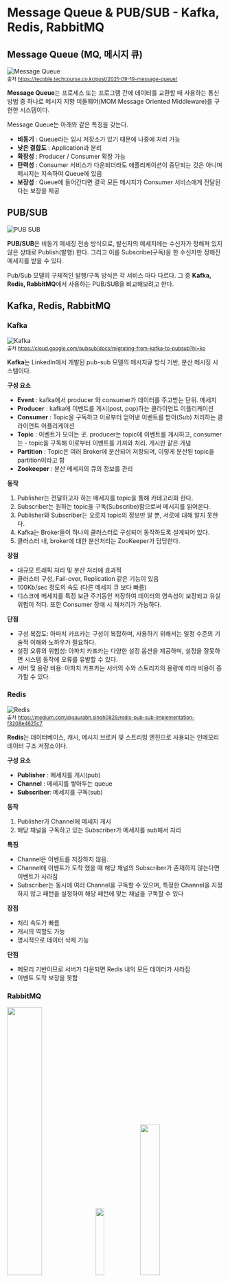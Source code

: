 # Message Queue & PUB/SUB - Kafka, Redis, RabbitMQ

## Message Queue (MQ, 메시지 큐)
![Message Queue](https://github.com/Dayoung1014/TIL/assets/58163364/a31dab7f-1a12-4dac-8e18-21d3b541d0e4)
<br><sub>출처 https://tecoble.techcourse.co.kr/post/2021-09-19-message-queue/</sub>

**Message Queue**는 프로세스 또는 프로그램 간에 데이터를 교환할 때 사용하는 통신 방법 중 하나로 메시지 지향 미들웨어(MOM:Message Oriented Middleware)를 구현한 시스템이다. 

Message Queue는 아래와 같은 특징을 갖는다.

- **비동기** : Queue라는 임시 저장소가 있기 때문에 나중에 처리 가능
- **낮은 결합도** : Application과 분리
- **확장성** : Producer / Consumer 확장 가능
- **탄력성** : Consumer 서비스가 다운되더라도 애플리케이션이 중단되는 것은 아니며 메시지는 지속하여 Queue에 있음
- **보장성** : Queue에 들어간다면 결국 모든 메시지가 Consumer 서비스에게 전달된다는 보장을 제공 

## PUB/SUB
![PUB SUB](https://github.com/Dayoung1014/TIL/assets/58163364/48108e3e-8ba1-4b4d-bb63-d0c6fb008f3b)

**PUB/SUB**은 비동기 메세징 전송 방식으로, 발신자의 메세지에는 수신자가 정해져 있지 않은 상태로 Publish(발행) 한다. 그리고 이를 Subscribe(구독)을 한 수신자만 정해진 메세지를 받을 수 있다.

Pub/Sub 모델의 구체적인 발행/구독 방식은 각 서비스 마다 다르다. 그 중 **Kafka, Redis, RabbitMQ**에서 사용하는 PUB/SUB을 비교해보려고 한다.

## Kafka, Redis, RabbitMQ

### Kafka
![Kafka](https://github.com/Dayoung1014/TIL/assets/58163364/dba906ea-0d84-4905-ae13-01cc67e80cb9)
<br><sub>출처 https://cloud.google.com/pubsub/docs/migrating-from-kafka-to-pubsub?hl=ko</sub>

**Kafka**는 LinkedIn에서 개발된 pub-sub 모델의 메시지큐 방식 기반, 분산 메시징 시스템이다.

**구성 요소**
- **Event** : kafka에서 producer 와 consumer가 데이터를 주고받는 단위. 메세지
- **Producer** : kafka에 이벤트를 게시(post, pop)하는 클라이언트 어플리케이션
- **Consumer** : Topic을 구독하고 이로부터 얻어낸 이벤트를 받아(Sub) 처리하는 클라이언트 어플리케이션
- **Topic** : 이벤트가 모이는 곳. producer는 topic에 이벤트를 게시하고, consumer는 - topic을 구독해 이로부터 이벤트를 가져와 처리. 게시판 같은 개념
- **Partition** : Topic은 여러 Broker에 분산되어 저장되며, 이렇게 분산된 topic을 partition이라고 함
- **Zookeeper** : 분산 메세지의 큐의 정보를 관리

**동작** 
1. Publisher는 전달하고자 하는 메세지를 topic을 통해 카테고리화 한다.
2. Subscriber는 원하는 topic을 구독(Subscribe)함으로써 메시지를 읽어온다.
3. Publisher와 Subscriber는 오로지 topic의 정보만 알 뿐, 서로에 대해 알지 못한다.
4. Kafka는 Broker들이 하나의 클러스터로 구성되어 동작하도록 설계되어 있다.
5. 클러스터 내, broker에 대한 분산처리는 ZooKeeper가 담당한다.

**장점**
- 대규모 트래픽 처리 및 분산 처리에 효과적
- 클러스터 구성, Fail-over, Replication 같은 기능이 있음
- 100Kb/sec 정도의 속도 (다른 메세지 큐 보다 빠름)
- 디스크에 메세지를 특정 보관 주기동안 저장하여 데이터의 영속성이 보장되고 유실 위험이 적다. 또한 Consumer 장애 시 재처리가 가능하다.

**단점**
- 구성 복잡도: 아파치 카프카는 구성이 복잡하며, 사용하기 위해서는 일정 수준의 기술적 이해와 노하우가 필요하다.
- 설정 오류의 위험성: 아파치 카프카는 다양한 설정 옵션을 제공하며, 설정을 잘못하면 시스템 동작에 오류를 유발할 수 있다.
- 서버 및 용량 비용: 아파치 카프카는 서버의 수와 스토리지의 용량에 따라 비용이 증가할 수 있다.

### Redis
![Redis](https://github.com/Dayoung1014/TIL/assets/58163364/458a2045-743c-4dbe-993a-98f73c985f21)
<br><sub>출처 https://medium.com/@saurabh.singh0829/redis-pub-sub-implementation-f3208e4625c7</sub>

**Redis**는 데이터베이스, 캐시, 메시지 브로커 및 스트리밍 엔진으로 사용되는 인메모리 데이터 구조 저장소이다.

**구성 요소**
- **Publisher** : 메세지를 게시(pub)
- **Channel** : 메세지를 쌓아두는 queue
- **Subscriber**: 메세지를 구독(sub)

**동작**
1. Publisher가 Channel에 메세지 게시
2. 해당 채널을 구독하고 있는 Subscriber가 메세지를 sub해서 처리 

**특징**
- Channel은 이벤트를 저장하지 않음.
- Channel에 이벤트가 도착 했을 때 해당 채널의 Subscriber가 존재하지 않는다면 이벤트가 사라짐
- Subscriber는 동시에 여러 Channel을 구독할 수 있으며, 특정한 Channel을 지정하지 않고 패턴을 설정하여 해당 패턴에 맞는 채널을 구독할 수 있다

**장점**
- 처리 속도가 빠름
- 캐시의 역할도 가능
- 명시적으로 데이터 삭제 가능

**단점**
- 메모리 기반이므로 서버가 다운되면 Redis 내의 모든 데이터가 사라짐
- 이벤트 도착 보장을 못함

### RabbitMQ
<img src="https://github.com/Dayoung1014/TIL/assets/58163364/a8d5a5e0-5e39-4607-ace3-0c7c6f4a6384" width="40%">
<img src="https://github.com/Dayoung1014/TIL/assets/58163364/c4e9c1f4-6c49-4e76-a55c-b96b0f547b0a" width="20%">
<img src="https://github.com/Dayoung1014/TIL/assets/58163364/8c67b299-b8b1-4a1b-acab-f5b95152fdbe" width="30%">

<br><sub>출처 https://www.cloudamqp.com/blog/part1-rabbitmq-for-beginners-what-is-rabbitmq.html</sub>

**RabbitMQ**는 AMQP 프로토콜을 구현한 메세지 브로커이다.

**AMQP(Advanced Message Queuing Protocol)** : 메세지 지향 미들웨어를 위한 개방형 표준 응용 계층 프로토콜

**구성 요소**
- **Producer** : 메세지를 보냄
- **Exchange** : 메세지를 목적지(큐)에 맞게 전달
- **Queue** : 메세지를 쌓아둠
- **Consumer** : 메세지를 받음

**동작**
1. Producer 가 Broker로 메세지를 보냄
2. Broker 내 Exchange(메세지 교환기) 에서 해당하는 key에 맞게 큐에 분배한다. (Binding or Routing 이라고 함)
    - topic 모드 : Routing Key가 정확히 일치하는 Queue에 메세지 전송 (Unicast)
    - direct 모드 : Routing Key 패턴이 일치하는 Queue에 메세지 전송 (Multicast)
    - headers 모드 : [Key:Value] 로 이루어진 header값을 기준으로 일치하는 Queue에 메세지 전송 (Multicast)
    - fanout 모드 : 해당 Exchange에 등록도니 모든 Queue에 메세지 전송 (Broadcast)
3. 해당 큐에서 Consumer가 메세지를 받는다.

**장점**
- Broker 중심적인 형태로 publisher와 consumer 간의 보장되는 메세지 전달에 초점을 맞추고, 복잡한 라우팅 지원
- 클러스터 구성이 쉽고 Manage UI 가 제공되며 플러그인도 제공되어 확장성이 뛰어남
- 20kb/sec 정도의 속도
- 데이터 처리 보단, 관리적 측면이다 다양한 기능 구현을 위한 서비스를 구축할 때 사용

**단점**
- MQ Server가 종류 후 재기동되면 기본적으로 Queue 내용은 모두 제거되어 데이터 손실의 위험성이 있다.
- Producer와 Consumer 간의 결합도가 높다

### Kafka, Redis, RabbitMQ 언제 무엇을 사용할까?
**Kafka** 
- 대용량 데이터 처리, 실시간, 고성능, 고가용성이 필요한 경우
- 저장된 이벤트를 기반으로 로그를 추적하고 재처리 하는게 필요한 경우

**Redis**
- 이벤트 데이터를 DB에 저장하기 때문에 굳이 미들웨어에 이벤트를 저장할 필요가 없는 경우
- Consumer에게 꼭 알람이 도착해야한다는 보장 없이 push 보내는것만 중요한 경우

**RabbitMQ** 
- 복잡한 라우팅을 유연하게 처리해야하고, 정확한 요청-응답이 필요한 경우
- 트래픽은 작지만 장시간 실행되고 안정적인 백그라운드 작업이 필요한 경우

### Kafka, Redis, RabbitMQ 비교

|  | Kafka | RabbitMQ | Redis Pub/Sub |
| --- | --- | --- | --- |
| 라우팅 | 기본기능으로 라우팅에 대해서 지원하지 않는다. Kafka Streams를 활용하여 동적라우팅을 구현할 수 있다. | Direct, Fanout, Topic, Headers의 라우팅 옵션을 제공하여 유연한 라우팅이 가능하다. | - |
| 프로토콜 | 단순한 메시지 헤더를 지닌TCP 기반 custom 프로토콜을 사용하기 때문에 대체가 어렵다. | AMQP, MQTT, STOMP 등 여러 메세징 플랫폼을 지원한다. | RESP (Redis Serialization Protocol) - TCP 통신 |
| 우선순위 | 변경 불가능한 시퀀스 큐로, 한 파티션 내에서는 시간 순서를 보장한다. 하지만 여러 파티션이 병렬로 처리할 때는 시간 순서 보장 못함 | priority queue를 지원하여 우선 순위에 따라서 처리가 가능하다. | 우선순위 처리는 커녕 이벤트가 도착할 지 보장도 못함 |
| 이벤트 저장 in Queue | 이벤트를 삭제하지 않고 디스크에 저장함으로 영속성(durability)이 보장되고, 재처리가 가능하다. | 메세지가 성공적으로 전달되었다고 판단될 경우 메세지가 큐에서 삭제되기 때문에 재처리가 어렵다 | 저장하지 않음. 심지어 channel에 이벤트가 도착했을 때 해당 채널의 subscriber가 존재하지 않으면 이벤트 사라짐 |
| 장점 | • 이벤트가 전달되어도 삭제하지 않고 디스크에 저장<br>• 고성능, 고가용성, 분산처리에 효과적<br>• producer 중심적 (많은 양의 데이터를 병렬 처리) | • 오래전에 개발되어 제품 성숙도가 크다<br>• 필요에 따라 동기/비동기식 가능<br>• 유연한 라우팅 • producer/consumer간의 보장되는 메세지 전달<br>• Manage UI 기본 제공<br>• 데이터 처리보단 관리적 측면이나 다양한 기능 구현을 원할 때 사용 | • channel을 구독하는 모든 subscriber가 이벤트를 받기 때문에 synchronization 문제에서 kafka보다 덜하다<br>• 미들웨어가 필요 없어서 가볍다 |
| 단점 | • 범용 메세징 시스템에서 제공되는 다양한 기능이 제공되지 않음 | • Kafka 보다 느림 | • 이벤트 도착 보장을 못함 |
